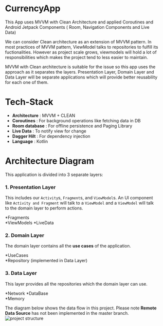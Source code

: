 # CurrencyApp

This App uses MVVM with Clean Architecture and applied Coroutines and Android Jetpack Components ( Room, Navigation Components and Live Data)

We can consider Clean architecture as an extension of MVVM pattern. In most practices of MVVM pattern, ViewModel talks to repositories to fulfill its fuctionalities. However as project scale grows, viewmodels will hold a lot of responsibilities which makes the project tend to less easier to maintain.

MVVM with Clean architecture is suitable for the issue so this app uses the approach as it separates the layers. Presentation Layer, Domain Layer and Data Layer will be separate applications which will provide better reusability for each one of them.


# Tech-Stack

* __Architecture__ : MVVM  + CLEAN
* __Coroutines__ : For background operations like fetching data in DB
* __Room database__ : For offline persistence and Paging Library
* __Live Data__ : To notify view for change
* __Dagger Hilt__ : For dependency injection
* __Language__ : Kotlin

# Architecture Diagram
This application is divided into 3 separate layers:

### 1. Presentation Layer
This includes our `Activity`s, `Fragment`s, and `ViewModel`s.
An UI component like `Activity and Fragment` will talk to a `ViewModel` and a `ViewModel` will talk to the domain layer to perform actions.

*Fragments  
*ViewModels
*LiveData<T>

### 2. Domain Layer
The domain layer contains all the **use cases** of the application.

*UseCases  
*Repository (implemented in Data Layer)

### 3. Data Layer
This layer provides all the repositories which the domain layer can use.

*Network 
*DataBase  
*Memory

The diagram below shows the data flow in this project.
Please note **Remote Data Source**   has not been implemented in the master branch.
![project structure](https://i.imgur.com/qKJlDlo.png)
  
  
  
